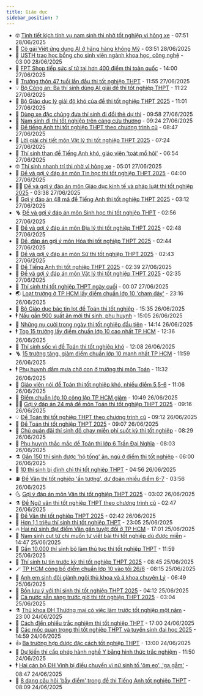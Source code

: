 ```yaml
---
title: Giáo dục
sidebar_position: 7
---
```


<!-- vnexpress-giao-duc:START -->
- 🤓 [Tình tiết kịch tính vụ nam sinh thi nhờ tốt nghiệp vì hỏng xe](https://vnexpress.net/tinh-tiet-kich-tinh-vu-nam-sinh-thi-nho-tot-nghiep-vi-hong-xe-4907452.html) - 07:51 28/06/2025
- 🦆 [Cô gái Việt ứng dụng AI ở hãng hàng không Mỹ](https://vnexpress.net/co-gai-viet-ung-dung-ai-o-hang-hang-khong-my-4902875.html) - 03:51 28/06/2025
- 🦩 [USTH trao học bổng cho sinh viên ngành khoa học, công nghệ](https://vnexpress.net/usth-trao-hoc-bong-cho-sinh-vien-nganh-khoa-hoc-cong-nghe-4907402.html) - 03:00 28/06/2025
- 🌮 [FPT Shop tiếp sức sĩ tử tại hơn 400 điểm thi toàn quốc](https://vnexpress.net/fpt-shop-tiep-suc-si-tu-tai-hon-400-diem-thi-toan-quoc-4907296.html) - 14:00 27/06/2025
- 🔭 [Trưởng thôn 47 tuổi lần đầu thi tốt nghiệp THPT](https://vnexpress.net/truong-thon-47-tuoi-lan-dau-thi-tot-nghiep-thpt-4907060.html) - 11:55 27/06/2025
- 💡 [Bộ Công an: Ba thí sinh dùng AI giải đề thi tốt nghiệp THPT](https://vnexpress.net/bo-cong-an-ba-thi-sinh-dung-ai-giai-de-thi-tot-nghiep-thpt-4906862.html) - 11:22 27/06/2025
- 🥰 [Bộ Giáo dục lý giải độ khó của đề thi tốt nghiệp THPT 2025](https://vnexpress.net/bo-giao-duc-ly-giai-do-kho-cua-de-thi-tot-nghiep-thpt-2025-4907075.html) - 11:01 27/06/2025
- 🐲 [Dùng xe đặc chủng đưa thí sinh đi đổi thẻ dự thi](https://vnexpress.net/dung-xe-dac-chung-dua-thi-sinh-di-doi-the-du-thi-4906885.html) - 09:58 27/06/2025
- 🦒 [Nam sinh đi thi tốt nghiệp trên cáng cứu thương](https://vnexpress.net/nam-sinh-di-thi-tot-nghiep-tren-cang-cuu-thuong-4906871.html) - 09:24 27/06/2025
- 🦆 [Đề tiếng Anh thi tốt nghiệp THPT theo chương trình cũ](https://vnexpress.net/de-tieng-anh-thi-tot-nghiep-thpt-theo-chuong-trinh-cu-4906776.html) - 08:47 27/06/2025
- 🧰 [Lời giải chi tiết môn Vật lý thi tốt nghiệp THPT 2025](https://vnexpress.net/loi-giai-chi-tiet-mon-vat-ly-thi-tot-nghiep-thpt-2025-4907087.html) - 07:24 27/06/2025
- 🐘 [Thí sinh than đề Tiếng Anh khó, giáo viên &#39;toát mồ hôi&#39;](https://vnexpress.net/thi-sinh-than-de-tieng-anh-kho-giao-vien-toat-mo-hoi-4907059.html) - 06:54 27/06/2025
- 🤓 [Thí sinh nhanh trí thi nhờ vì hỏng xe](https://vnexpress.net/thi-sinh-nhanh-tri-thi-nho-vi-hong-xe-4907030.html) - 05:01 27/06/2025
- 🧰 [Đề và gợi ý đáp án môn Tin học thi tốt nghiệp THPT 2025](https://vnexpress.net/de-va-goi-y-dap-an-mon-tin-hoc-thi-tot-nghiep-thpt-2025-4906275.html) - 04:00 27/06/2025
- 🧑‍💻 [Đề và gợi ý đáp án môn Giáo dục kinh tế và pháp luật thi tốt nghiệp 2025](https://vnexpress.net/de-mon-giao-duc-kinh-te-va-phap-luat-thi-tot-nghiep-thpt-2025-4906670.html) - 03:38 27/06/2025
- 🫶 [Gợi ý đáp án 48 mã đề Tiếng Anh thi tốt nghiệp THPT 2025](https://vnexpress.net/dap-an-48-ma-de-tieng-anh-thi-tot-nghiep-thpt-2025-4906752.html) - 03:12 27/06/2025
- 🪜 [Đề và gợi ý đáp án môn Sinh học thi tốt nghiệp THPT](https://vnexpress.net/de-sinh-hoc-thi-tot-nghiep-thpt-2025-4906223.html) - 02:56 27/06/2025
- 🎊 [Đề và gợi ý đáp án môn Địa lý thi tốt nghiệp THPT 2025](https://vnexpress.net/de-dia-ly-thi-tot-nghiep-thpt-2025-4906764.html) - 02:48 27/06/2025
- 🧐 [Đề, đáp án gợi ý môn Hóa thi tốt nghiệp THPT 2025](https://vnexpress.net/de-dap-an-goi-y-mon-hoa-thi-tot-nghiep-thpt-2025-4906153.html) - 02:44 27/06/2025
- 🌈 [Đề và gợi ý đáp án môn Sử thi tốt nghiệp THPT 2025](https://vnexpress.net/de-mon-su-thi-tot-nghiep-thpt-2025-4906326.html) - 02:43 27/06/2025
- 🥰 [Đề Tiếng Anh thi tốt nghiệp THPT 2025](https://vnexpress.net/de-tieng-anh-thi-tot-nghiep-thpt-2025-tat-ca-48-ma-de-4906278.html) - 02:39 27/06/2025
- 🎡 [Đề và gợi ý đáp án môn Vật lý thi tốt nghiệp THPT 2025](https://vnexpress.net/de-thi-vat-ly-tot-nghiep-thpt-2025-tat-ca-48-ma-de-4906761.html) - 02:35 27/06/2025
- 🎊 [Thí sinh thi tốt nghiệp THPT ngày cuối](https://vnexpress.net/thi-sinh-thi-tot-nghiep-thpt-ngay-cuoi-4906795.html) - 00:07 27/06/2025
- 🌏 [Loạt trường ở TP HCM lấy điểm chuẩn lớp 10 &#39;chạm đáy&#39;](https://vnexpress.net/loat-truong-o-tp-hcm-lay-diem-chuan-lop-10-cham-day-4906786.html) - 23:16 26/06/2025
- 🥸 [Bộ Giáo dục bác tin lọt đề Toán thi tốt nghiệp](https://vnexpress.net/bo-giao-duc-bac-tin-lot-de-toan-thi-tot-nghiep-4906799.html) - 15:35 26/06/2025
- 🕴 [Nấu gần 900 suất ăn mời thí sinh, phụ huynh](https://vnexpress.net/nau-gan-900-suat-an-moi-thi-sinh-phu-huynh-4906657.html) - 15:05 26/06/2025
- 💂 [Những nụ cười trong ngày thi tốt nghiệp đầu tiên](https://vnexpress.net/nhung-nu-cuoi-trong-ngay-thi-tot-nghiep-dau-tien-4906740.html) - 14:14 26/06/2025
- 🕴 [Top 15 trường lấy điểm chuẩn lớp 10 cao nhất TP HCM](https://vnexpress.net/top-15-truong-co-diem-chuan-lop-10-cao-nhat-tp-hcm-nam-2025-4906552.html) - 12:36 26/06/2025
- 🌋 [Thí sinh sốc vì đề Toán thi tốt nghiệp khó](https://vnexpress.net/thi-sinh-soc-vi-de-toan-thi-tot-nghiep-kho-4906735.html) - 12:08 26/06/2025
- 🪜 [15 trường tăng, giảm điểm chuẩn lớp 10 mạnh nhất TP HCM](https://vnexpress.net/bien-dong-diem-chuan-vao-lop-10-tp-hcm-nam-2025-4906757.html) - 11:59 26/06/2025
- 🕴 [Phụ huynh dầm mưa chờ con ở trường thi môn Toán](https://vnexpress.net/phu-huynh-dam-mua-cho-con-o-truong-thi-mon-toan-4906736.html) - 11:32 26/06/2025
- 🎃 [Giáo viên nói đề Toán thi tốt nghiệp khó, nhiều điểm 5,5-6](https://vnexpress.net/du-doan-pho-diem-de-toan-thi-tot-nghiep-thpt-2025-4906261.html) - 11:06 26/06/2025
- 🦏 [Điểm chuẩn lớp 10 công lập TP HCM giảm](https://vnexpress.net/diem-chuan-lop-10-cong-lap-tp-hcm-2025-tat-ca-truong-4906327.html) - 10:49 26/06/2025
- 🧑‍🏫 [Gợi ý đáp án 24 mã đề môn Toán thi tốt nghiệp THPT 2025](https://vnexpress.net/dap-an-24-ma-de-thi-toan-tot-nghiep-thpt-2025-4906191.html) - 09:16 26/06/2025
- 💡 [Đề Toán thi tốt nghiệp THPT theo chương trình cũ](https://vnexpress.net/de-toan-thi-tot-nghiep-theo-chuong-trinh-2006-4906269.html) - 09:12 26/06/2025
- 🐎 [Đề Toán thi tốt nghiệp THPT 2025](https://vnexpress.net/24-ma-de-thi-toan-tot-nghiep-thpt-2025-4906252.html) - 09:07 26/06/2025
- 🧰 [Chủ quán đãi thí sinh đồ chay miễn phí suốt kỳ thi tốt nghiệp](https://vnexpress.net/chu-quan-dai-thi-sinh-do-chay-mien-phi-suot-ky-thi-tot-nghiep-4906462.html) - 08:29 26/06/2025
- 🙉 [Phụ huynh thắc mắc đề Toán thi lớp 6 Trần Đại Nghĩa](https://vnexpress.net/phu-huynh-thac-mac-de-toan-thi-lop-6-tran-dai-nghia-4906564.html) - 08:03 26/06/2025
- ⚗️ [Gần 150 thí sinh được &#39;hộ tống&#39; ăn, ngủ ở điểm thi tốt nghiệp](https://vnexpress.net/gan-150-thi-sinh-duoc-ho-tong-an-ngu-o-diem-thi-tot-nghiep-4906384.html) - 06:00 26/06/2025
- 🌝 [10 thí sinh bị đình chỉ thi tốt nghiệp THPT](https://vnexpress.net/10-thi-sinh-bi-dinh-chi-thi-tot-nghiep-thpt-4906397.html) - 04:56 26/06/2025
- ⛽️ [Đề Văn thi tốt nghiệp &#39;ấn tượng&#39;, dự đoán nhiều điểm 6-7](https://vnexpress.net/du-doan-pho-diem-mon-van-thi-tot-nghiep-thpt-2025-4906403.html) - 03:56 26/06/2025
- 🌜 [Gợi ý đáp án môn Văn thi tốt nghiệp THPT 2025](https://vnexpress.net/dap-an-de-van-thi-tot-nghiep-thpt-2025-4906056.html) - 03:02 26/06/2025
- ⚗️ [Đề Ngữ văn thi tốt nghiệp THPT theo chương trình cũ](https://vnexpress.net/dap-an-de-van-thi-tot-nghiep-thpt-2025-theo-chuong-trinh-cu-4906266.html) - 02:47 26/06/2025
- 🧰 [Đề Văn thi tốt nghiệp THPT 2025](https://vnexpress.net/de-van-thi-tot-nghiep-thpt-2025-4906247.html) - 02:42 26/06/2025
- 🤗 [Hơn 1,1 triệu thí sinh thi tốt nghiệp THPT](https://vnexpress.net/dien-bien-ky-thi-tot-nghiep-thpt-2025-4906204.html) - 23:05 25/06/2025
- 🔥 [Hai nữ sinh đạt điểm Văn gần tuyệt đối ở TP HCM](https://vnexpress.net/hai-nu-sinh-dat-diem-van-gan-tuyet-doi-o-tp-hcm-4906273.html) - 17:01 25/06/2025
- 💪 [Nam sinh cụt tứ chi muốn tự viết bài thi tốt nghiệp dù được miễn](https://vnexpress.net/nam-sinh-cut-tu-chi-muon-tu-viet-bai-thi-tot-nghiep-du-duoc-mien-4906294.html) - 14:47 25/06/2025
- 💂 [Gần 10.000 thí sinh bỏ làm thủ tục thi tốt nghiệp THPT](https://vnexpress.net/gan-10-000-thi-sinh-bo-lam-thu-tuc-thi-tot-nghiep-thpt-4906175.html) - 11:59 25/06/2025
- 🌮 [Thí sinh tự tin trước kỳ thi tốt nghiệp THPT 2025](https://vnexpress.net/thi-sinh-tu-tin-truoc-ky-thi-tot-nghiep-thpt-2025-4906085.html) - 08:45 25/06/2025
- 🪄 [TP HCM công bố điểm chuẩn lớp 10 vào tối 26/6](https://vnexpress.net/tp-hcm-cong-bo-diem-chuan-lop-10-vao-toi-26-6-4906147.html) - 08:15 25/06/2025
- 🎡 [Anh em sinh đôi giành ngôi thủ khoa và á khoa chuyên Lý](https://vnexpress.net/anh-em-sinh-doi-gianh-ngoi-thu-khoa-va-a-khoa-chuyen-ly-4905423.html) - 06:49 25/06/2025
- 🌈 [Bốn lưu ý với thí sinh thi tốt nghiệp THPT 2025](https://vnexpress.net/nhung-van-dung-bi-cam-mang-vao-phong-thi-tot-nghiep-thpt-4905570.html) - 04:12 25/06/2025
- 🎊 [Cả nước sẵn sàng trước giờ thi tốt nghiệp THPT 2025](https://vnexpress.net/ca-nuoc-san-sang-truoc-gio-thi-tot-nghiep-thpt-2025-4905523.html) - 03:04 25/06/2025
- ⚗️ [Thủ khoa ĐH Thương mại có việc làm trước tốt nghiệp một năm](https://vnexpress.net/thu-khoa-dh-thuong-mai-co-viec-lam-truoc-tot-nghiep-mot-nam-4905617.html) - 23:00 24/06/2025
- 🌁 [Cách điền phiếu trắc nghiệm thi tốt nghiệp THPT](https://vnexpress.net/huong-dan-dien-phieu-tra-loi-trac-nghiem-thi-tot-nghiep-thpt-2025-4905055.html) - 17:00 24/06/2025
- 🦏 [Các mốc quan trọng thi tốt nghiệp THPT và tuyển sinh đại học 2025](https://vnexpress.net/lich-thi-tot-nghiep-thpt-2025-va-tuyen-sinh-dai-hoc-chinh-xac-nhat-4867545.html) - 14:59 24/06/2025
- 👍 [Ba trường hợp được đặc cách tốt nghiệp THPT](https://vnexpress.net/ba-truong-hop-duoc-dac-cach-tot-nghiep-thpt-4905209.html) - 13:00 24/06/2025
- 🌈 [Dự kiến thi cấp phép hành nghề Y bằng hình thức trắc nghiệm](https://vnexpress.net/du-kien-thi-cap-phep-hanh-nghe-y-bang-hinh-thuc-trac-nghiem-4905406.html) - 11:50 24/06/2025
- 🕴 [Hai cán bộ ĐH Vinh bị điều chuyển vì nữ sinh tố &#39;ôm eo&#39;, &#39;gạ gẫm&#39;](https://vnexpress.net/hai-can-bo-dh-vinh-bi-dieu-chuyen-vi-nu-sinh-to-om-eo-ga-gam-4905588.html) - 08:47 24/06/2025
- 🧰 [8 dạng câu hỏi &#39;bẫy điểm&#39; trong đề thi Tiếng Anh tốt nghiệp THPT](https://vnexpress.net/8-dang-cau-hoi-bay-diem-trong-de-thi-tieng-anh-tot-nghiep-thpt-4904939.html) - 08:09 24/06/2025<!-- vnexpress-giao-duc:END -->
